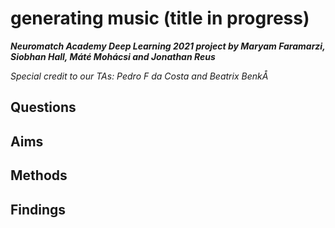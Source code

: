 # generating music (title in progress)
***Neuromatch Academy Deep Learning 2021 project by Maryam Faramarzi, Siobhan Hall, Máté Mohácsi and Jonathan Reus***

*Special credit to our TAs: Pedro F da Costa and Beatrix BenkÅ*

## Questions

## Aims

## Methods

## Findings

